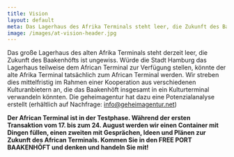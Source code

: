 ```yaml
---
title: Vision
layout: default
meta: Das Lagerhaus des Afrika Terminals steht leer, die Zukunft des Baakenhöfts ist ungewiss. Würde die Stadt Hamburg das Lagerhaus teilweise dem African Terminal zur Verfügung stellen, könnte der alte Afrika Terminal tatsächlich zum African Terminal werden.
image: /images/at-vision-header.jpg
---
```


Das große Lagerhaus des alten Afrika Terminals steht derzeit leer, die Zukunft des Baakenhöfts ist ungewiss. Würde die Stadt Hamburg das Lagerhaus teilweise dem African Terminal zur Verfügung stellen, könnte der alte Afrika Terminal tatsächlich zum African Terminal werden. Wir streben dies mittelfristig im Rahmen einer Kooperation aus verschiedenen Kulturanbietern an, die das Baakenhöft insgesamt in ein Kulturterminal verwandeln könnten. Die geheimagentur hat dazu eine Potenzialanalyse erstellt (erhältlich auf Nachfrage: [info@geheimagentur.net](mailto:info@geheimagentur.net))

**Der African Terminal ist in der Testphase. Während der ersten Transaktion vom 17. bis zum 24. August werden wir einen Container mit Dingen füllen, einen zweiten mit Gesprächen, Ideen und Plänen zur Zukunft des African Terminals. Kommen Sie in den FREE PORT BAAKENHÖFT und denken und handeln Sie mit!**
